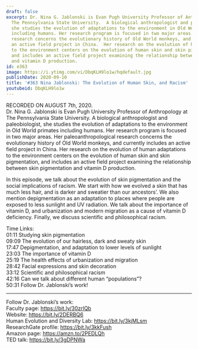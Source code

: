 ```yaml
---
draft: false
excerpt: Dr. Nina G. Jablonski is Evan Pugh University Professor of Anthropology at
  The Pennsylvania State University.  A biological anthropologist and paleobiologist,
  she studies the evolution of adaptations to the environment in Old World primates
  including humans. Her research program is focused in two major areas.  Her paleoanthropological
  research concerns the evolutionary history of Old World monkeys, and currently includes
  an active field project in China.  Her research on the evolution of human adaptations
  to the environment centers on the evolution of human skin and skin pigmentation,
  and includes an active field project examining the relationship between skin pigmentation
  and vitamin D production.
id: e363
image: https://i.ytimg.com/vi/DbqKLH9lo1w/hqdefault.jpg
publishDate: 2020-09-10
title: '#363 Nina Jablonski: The Evolution of Human Skin, and Racism'
youtubeid: DbqKLH9lo1w
---
```

RECORDED ON AUGUST 7th, 2020.  
Dr. Nina G. Jablonski is Evan Pugh University Professor of Anthropology at The Pennsylvania State University.  A biological anthropologist and paleobiologist, she studies the evolution of adaptations to the environment in Old World primates including humans. Her research program is focused in two major areas.  Her paleoanthropological research concerns the evolutionary history of Old World monkeys, and currently includes an active field project in China.  Her research on the evolution of human adaptations to the environment centers on the evolution of human skin and skin pigmentation, and includes an active field project examining the relationship between skin pigmentation and vitamin D production.

In this episode, we talk about the evolution of skin pigmentation and the social implications of racism. We start with how we evolved a skin that has much less hair, and is darker and sweatier than our ancestors’. We also mention depigmentation as an adaptation to places where people are exposed to less sunlight and UV radiation. We talk about the importance of vitamin D, and urbanization and modern migration as a cause of vitamin D deficiency. Finally, we discuss scientific and philosophical racism.

Time Links:  
01:11  Studying skin pigmentation  
09:09  The evolution of our hairless, dark and sweaty skin  
17:47  Depigmentation, and adaptation to lower levels of sunlight  
23:03  The importance of vitamin D  
25:19  The health effects of urbanization and migration  
28:42  Facial expressions and skin decoration  
33:12  Scientific and philosophical racism  
42:16  Can we talk about different human “populations”?  
50:31  Follow Dr. Jablonski’s work!

---

Follow Dr. Jablonski’s work:  
Faculty page: https://bit.ly/30zrlQb  
Website: https://bit.ly/2DERBQ6  
Human Evolution and Diversity Lab: https://bit.ly/3kjMLsm  
ResearchGate profile: https://bit.ly/3kkFush  
Amazon page: https://amzn.to/2PEDLQh  
TED talk: https://bit.ly/3gDPNWa
